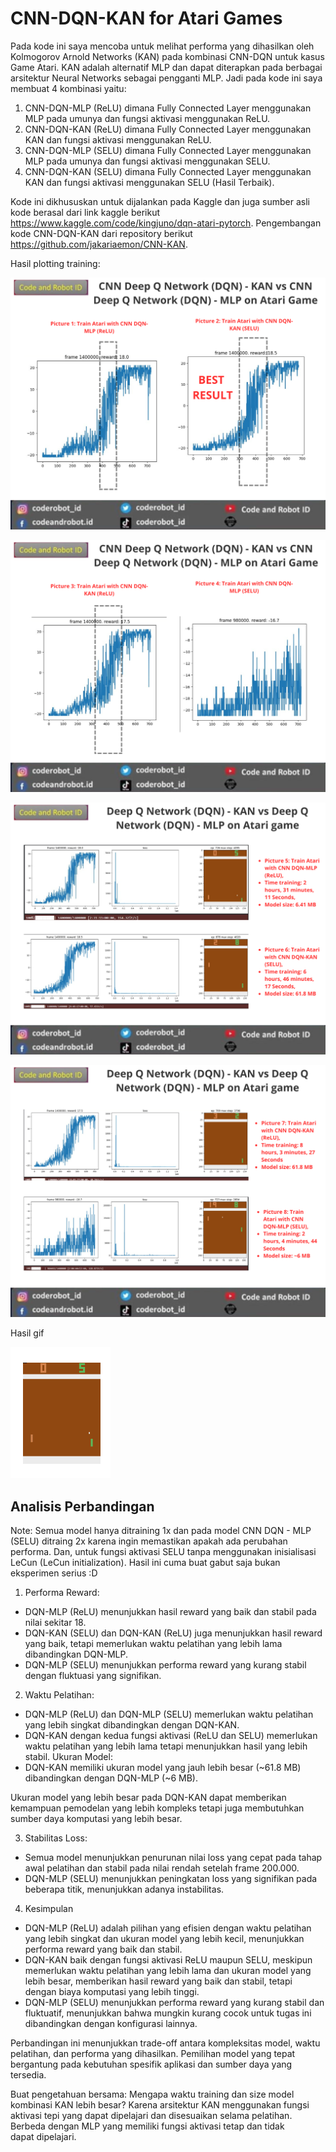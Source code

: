 # CNN-DQN-KAN for Atari Games

Pada kode ini saya mencoba untuk melihat performa yang dihasilkan oleh Kolmogorov Arnold Networks (KAN) pada kombinasi CNN-DQN untuk kasus Game Atari. KAN adalah alternatif MLP dan dapat diterapkan pada berbagai arsitektur Neural Networks sebagai pengganti MLP. Jadi pada kode ini saya membuat 4 kombinasi yaitu:
1. CNN-DQN-MLP (ReLU) dimana Fully Connected Layer menggunakan MLP pada umunya dan fungsi aktivasi menggunakan ReLU.
2. CNN-DQN-KAN (ReLU) dimana Fully Connected Layer menggunakan KAN dan fungsi aktivasi menggunakan ReLU.
3. CNN-DQN-MLP (SELU) dimana Fully Connected Layer menggunakan MLP pada umunya dan fungsi aktivasi menggunakan SELU.
4. CNN-DQN-KAN (SELU) dimana Fully Connected Layer menggunakan KAN dan fungsi aktivasi menggunakan SELU (Hasil Terbaik).

Kode ini dikhususkan untuk dijalankan pada Kaggle dan juga sumber asli kode berasal dari link kaggle berikut https://www.kaggle.com/code/kingjuno/dqn-atari-pytorch. Pengembangan kode CNN-DQN-KAN dari repository berikut https://github.com/jakariaemon/CNN-KAN. 

Hasil plotting training:

![Deskripsi gambar](images/1.png)

![Deskripsi gambar](images/2.png)

![Deskripsi gambar](images/3.png)

![Deskripsi gambar](images/4.png)

Hasil gif

![gif](video/gym_animation-mlp.gif)

## Analisis Perbandingan

Note: Semua model hanya ditraining 1x dan pada model CNN DQN - MLP (SELU) ditraing 2x karena ingin memastikan apakah ada perubahan performa. Dan, untuk fungsi aktivasi SELU tanpa menggunakan inisialisasi LeCun (LeCun initialization). Hasil ini cuma buat gabut saja bukan eksperimen serius :D

1. Performa Reward:
- DQN-MLP (ReLU) menunjukkan hasil reward yang baik dan stabil pada nilai sekitar 18.
- DQN-KAN (SELU) dan DQN-KAN (ReLU) juga menunjukkan hasil reward yang baik, tetapi memerlukan waktu pelatihan yang lebih lama dibandingkan DQN-MLP.
- DQN-MLP (SELU) menunjukkan performa reward yang kurang stabil dengan fluktuasi yang signifikan.

2. Waktu Pelatihan:
- DQN-MLP (ReLU) dan DQN-MLP (SELU) memerlukan waktu pelatihan yang lebih singkat dibandingkan dengan DQN-KAN.
- DQN-KAN dengan kedua fungsi aktivasi (ReLU dan SELU) memerlukan waktu pelatihan yang lebih lama tetapi menunjukkan hasil yang lebih stabil.
Ukuran Model:
- DQN-KAN memiliki ukuran model yang jauh lebih besar (~61.8 MB) dibandingkan dengan DQN-MLP (~6 MB).

Ukuran model yang lebih besar pada DQN-KAN dapat memberikan kemampuan pemodelan yang lebih kompleks tetapi juga membutuhkan sumber daya komputasi yang lebih besar.

3. Stabilitas Loss:
- Semua model menunjukkan penurunan nilai loss yang cepat pada tahap awal pelatihan dan stabil pada nilai rendah setelah frame 200.000.
- DQN-MLP (SELU) menunjukkan peningkatan loss yang signifikan pada beberapa titik, menunjukkan adanya instabilitas.

4. Kesimpulan
- DQN-MLP (ReLU) adalah pilihan yang efisien dengan waktu pelatihan yang lebih singkat dan ukuran model yang lebih kecil, menunjukkan performa reward yang baik dan stabil.
- DQN-KAN baik dengan fungsi aktivasi ReLU maupun SELU, meskipun memerlukan waktu pelatihan yang lebih lama dan ukuran model yang lebih besar, memberikan hasil reward yang baik dan stabil, tetapi dengan biaya komputasi yang lebih tinggi.
- DQN-MLP (SELU) menunjukkan performa reward yang kurang stabil dan fluktuatif, menunjukkan bahwa mungkin kurang cocok untuk tugas ini dibandingkan dengan konfigurasi lainnya.

Perbandingan ini menunjukkan trade-off antara kompleksitas model, waktu pelatihan, dan performa yang dihasilkan. Pemilihan model yang tepat bergantung pada kebutuhan spesifik aplikasi dan sumber daya yang tersedia.

Buat pengetahuan bersama: 
Mengapa waktu training dan size model kombinasi KAN lebih besar? Karena arsitektur KAN menggunakan fungsi aktivasi tepi yang dapat dipelajari dan disesuaikan selama pelatihan. Berbeda dengan MLP yang memiliki fungsi aktivasi tetap dan tidak dapat dipelajari.
